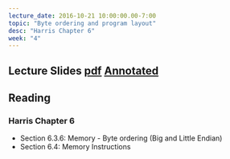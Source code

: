 ```yaml
---
lecture_date: 2016-10-21 10:00:00.00-7:00
topic: "Byte ordering and program layout"
desc: "Harris Chapter 6"
week: "4"
---
```


## Lecture Slides [pdf](https://drive.google.com/file/d/0B__7284Jee0fVE9Td1hBbDFlbXM/view?usp=sharing) [Annotated](https://drive.google.com/file/d/0B__7284Jee0fcUxnMl9kcXVfTEE/view?usp=sharing)

## Reading

### Harris Chapter 6

* Section 6.3.6: Memory - Byte ordering (Big and Little Endian)
* Section 6.4: Memory Instructions





